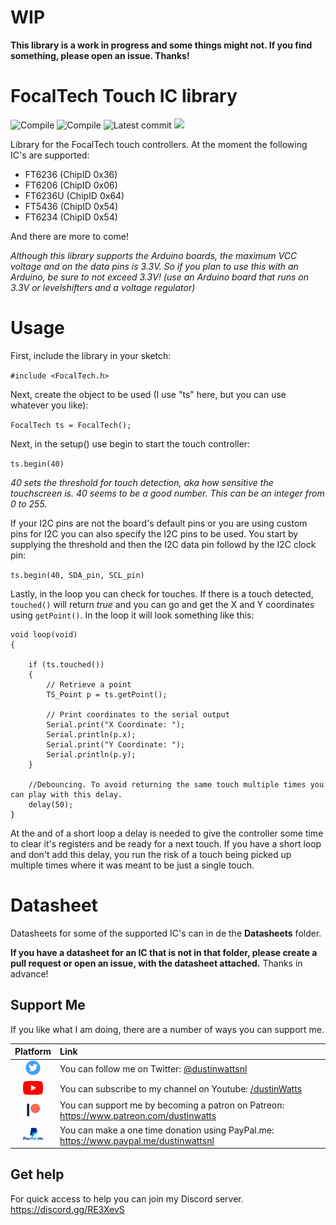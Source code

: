 # WIP

**This library is a work in progress and some things might not. If you find something, please open an issue. Thanks!**

# FocalTech Touch IC library
![Compile](https://github.com/DustinWatts/FocalTech_Touch/actions/workflows/compile.yml/badge.svg)
![Compile](https://github.com/DustinWatts/FocalTech_Touch/actions/workflows/compile-arduino.yml/badge.svg)
![Latest commit](https://img.shields.io/github/last-commit/DustinWatts/FocalTech_Touch)
[![](https://badgen.net/github/release/DustinWatts/FocalTech_Touch)](https://github.com/DustinWatts/FocalTech_Touch/releases)

Library for the FocalTech touch controllers. At the moment the following IC's are supported:

- FT6236 (ChipID 0x36)
- FT6206 (ChipID 0x06)
- FT6236U (ChipID 0x64)
- FT5436 (ChipID 0x54)
- FT6234 (ChipID 0x54)

And there are more to come!

_Although this library supports the Arduino boards, the maximum VCC voltage and on the data pins is 3.3V. So if you plan to use this with an Arduino, be sure to not exceed 3.3V! (use an Arduino board that runs on 3.3V or levelshifters and a voltage regulator)_

# Usage

First, include the library in your sketch:

`#include <FocalTech.h>`

Next, create the object to be used (I use "ts" here, but you can use whatever you like):

`FocalTech ts = FocalTech();`

Next, in the setup() use begin to start the touch controller:

`ts.begin(40)`

_40 sets the threshold for touch detection, aka how sensitive the touchscreen is. 40 seems to be a good number. This can be an integer from 0 to 255._

If your I2C pins are not the board's default pins or you are using custom pins for I2C you can also specify the I2C pins to be used. You start by supplying the threshold and then the I2C data pin followd by the I2C clock pin:

`ts.begin(40, SDA_pin, SCL_pin)`

Lastly, in the loop you can check for touches. If there is a touch detected, `touched()` will return _true_ and you can go and get the X and Y coordinates using `getPoint()`. In the loop it will look something like this:

```
void loop(void)
{

    if (ts.touched())
    {
        // Retrieve a point
        TS_Point p = ts.getPoint();

        // Print coordinates to the serial output
        Serial.print("X Coordinate: ");
        Serial.println(p.x);
        Serial.print("Y Coordinate: ");
        Serial.println(p.y);
    }

    //Debouncing. To avoid returning the same touch multiple times you can play with this delay.
    delay(50);
}
```

At the and of a short loop a delay is needed to give the controller some time to clear it's registers and be ready for a next touch. If you have a short loop and don't add this delay, you run the risk of a touch being picked up multiple times where it was meant to be just a single touch.

# Datasheet
Datasheets for some of the supported IC's can in de the **Datasheets** folder.

**If you have a datasheet for an IC that is not in that folder, please create a pull request or open an issue, with the datasheet attached.** Thanks in advance!

## Support Me

If you like what I am doing, there are a number of ways you can support me. 

| Platform | Link|
|:-----:|:-----|
| [<img src="https://github.com/DustinWatts/small_logos/blob/main/twitter_logo.png" alt="Twtter" width="24"/>](https://twitter.com/dustinwattsnl "Follow me on Twitter") | You can follow me on Twitter: [@dustinwattsnl](https://twitter.com/dustinwattsnl "Follow me on Twitter")|
| [<img src="https://github.com/DustinWatts/small_logos/blob/main/youtube_logo.png" alt="YouTube" width="32"/>](https://www.youtube.com/dustinwatts "Subscrive to my YouTube channel") | You can subscribe to my channel on Youtube: [/dustinWatts](https://www.youtube.com/dustinwatts "Subscribe to my YouTube channel") |
| [<img src="https://github.com/DustinWatts/small_logos/blob/main/patreon_logo.png" alt="Patreon" width="32"/>](https://www.patreon.com/dustinwatts) | You can support me by becoming a patron on Patreon: https://www.patreon.com/dustinwatts |
| [<img src="https://github.com/DustinWatts/small_logos/blob/main/paypalme_logo.png" alt="PayPal.me" width="32"/>](https://www.paypal.me/dustinwattsnl) | You can make a one time donation using PayPal.me: https://www.paypal.me/dustinwattsnl |

## Get help

For quick access to help you can join my Discord server. https://discord.gg/RE3XevS

